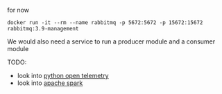 
for now 
```
docker run -it --rm --name rabbitmq -p 5672:5672 -p 15672:15672 rabbitmq:3.9-management
```

We would also need a service to run a producer module and a consumer module

TODO:

- look into [python open telemetry](https://github.com/open-telemetry/opentelemetry-python)
- look into [apache spark](https://spark.apache.org/docs/0.9.1/python-programming-guide.html)
